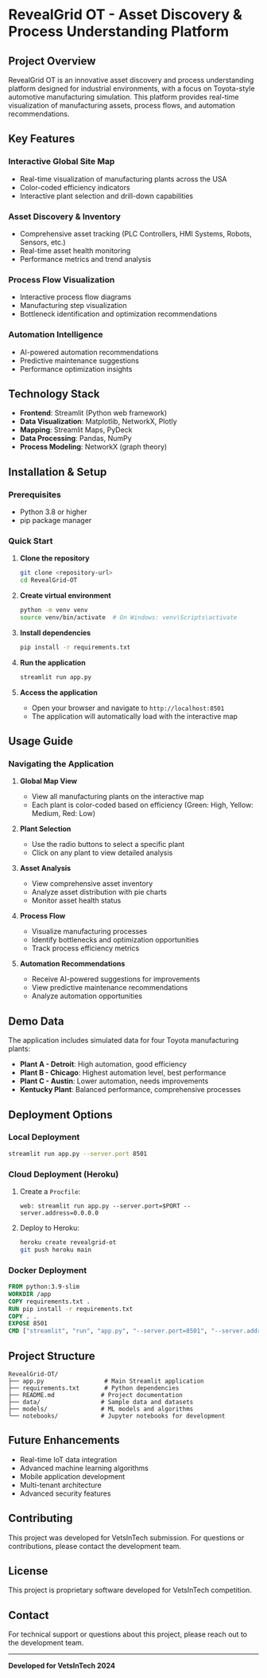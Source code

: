 # RevealGrid OT - Asset Discovery & Process Understanding Platform

## Project Overview

RevealGrid OT is an innovative asset discovery and process understanding platform designed for industrial environments, with a focus on Toyota-style automotive manufacturing simulation. This platform provides real-time visualization of manufacturing assets, process flows, and automation recommendations.

## Key Features

### Interactive Global Site Map
- Real-time visualization of manufacturing plants across the USA
- Color-coded efficiency indicators
- Interactive plant selection and drill-down capabilities

### Asset Discovery & Inventory
- Comprehensive asset tracking (PLC Controllers, HMI Systems, Robots, Sensors, etc.)
- Real-time asset health monitoring
- Performance metrics and trend analysis

### Process Flow Visualization
- Interactive process flow diagrams
- Manufacturing step visualization
- Bottleneck identification and optimization recommendations

### Automation Intelligence
- AI-powered automation recommendations
- Predictive maintenance suggestions
- Performance optimization insights

## Technology Stack

- **Frontend**: Streamlit (Python web framework)
- **Data Visualization**: Matplotlib, NetworkX, Plotly
- **Mapping**: Streamlit Maps, PyDeck
- **Data Processing**: Pandas, NumPy
- **Process Modeling**: NetworkX (graph theory)

## Installation & Setup

### Prerequisites
- Python 3.8 or higher
- pip package manager

### Quick Start

1. **Clone the repository**
   ```bash
   git clone <repository-url>
   cd RevealGrid-OT
   ```

2. **Create virtual environment**
   ```bash
   python -m venv venv
   source venv/bin/activate  # On Windows: venv\Scripts\activate
   ```

3. **Install dependencies**
   ```bash
   pip install -r requirements.txt
   ```

4. **Run the application**
   ```bash
   streamlit run app.py
   ```

5. **Access the application**
   - Open your browser and navigate to `http://localhost:8501`
   - The application will automatically load with the interactive map

## Usage Guide

### Navigating the Application

1. **Global Map View**
   - View all manufacturing plants on the interactive map
   - Each plant is color-coded based on efficiency (Green: High, Yellow: Medium, Red: Low)

2. **Plant Selection**
   - Use the radio buttons to select a specific plant
   - Click on any plant to view detailed analysis

3. **Asset Analysis**
   - View comprehensive asset inventory
   - Analyze asset distribution with pie charts
   - Monitor asset health status

4. **Process Flow**
   - Visualize manufacturing processes
   - Identify bottlenecks and optimization opportunities
   - Track process efficiency metrics

5. **Automation Recommendations**
   - Receive AI-powered suggestions for improvements
   - View predictive maintenance recommendations
   - Analyze automation opportunities

## Demo Data

The application includes simulated data for four Toyota manufacturing plants:

- **Plant A - Detroit**: High automation, good efficiency
- **Plant B - Chicago**: Highest automation level, best performance
- **Plant C - Austin**: Lower automation, needs improvements
- **Kentucky Plant**: Balanced performance, comprehensive processes

## Deployment Options

### Local Deployment
```bash
streamlit run app.py --server.port 8501
```

### Cloud Deployment (Heroku)
1. Create a `Procfile`:
   ```
   web: streamlit run app.py --server.port=$PORT --server.address=0.0.0.0
   ```

2. Deploy to Heroku:
   ```bash
   heroku create revealgrid-ot
   git push heroku main
   ```

### Docker Deployment
```dockerfile
FROM python:3.9-slim
WORKDIR /app
COPY requirements.txt .
RUN pip install -r requirements.txt
COPY . .
EXPOSE 8501
CMD ["streamlit", "run", "app.py", "--server.port=8501", "--server.address=0.0.0.0"]
```

## Project Structure

```
RevealGrid-OT/
├── app.py                 # Main Streamlit application
├── requirements.txt       # Python dependencies
├── README.md             # Project documentation
├── data/                 # Sample data and datasets
├── models/               # ML models and algorithms
└── notebooks/            # Jupyter notebooks for development
```

## Future Enhancements

- Real-time IoT data integration
- Advanced machine learning algorithms
- Mobile application development
- Multi-tenant architecture
- Advanced security features

## Contributing

This project was developed for VetsInTech submission. For questions or contributions, please contact the development team.

## License

This project is proprietary software developed for VetsInTech competition.

## Contact

For technical support or questions about this project, please reach out to the development team.

---

**Developed for VetsInTech 2024** 